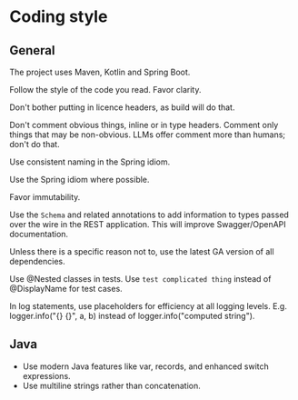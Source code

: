 # Coding style

## General

The project uses Maven, Kotlin and Spring Boot.

Follow the style of the code you read. Favor clarity.

Don't bother putting in licence headers, as build will do that.

Don't comment obvious things, inline or in type headers.
Comment only things that may be non-obvious. LLMs offer comment
more than humans; don't do that.

Use consistent naming in the Spring idiom.

Use the Spring idiom where possible.

Favor immutability.

Use the `Schema` and related annotations to add information to types passed over the wire in the REST application.
This will improve Swagger/OpenAPI documentation.

Unless there is a specific reason not to, use the latest GA version of all dependencies.

Use @Nested classes in tests. Use `test complicated thing` instead of @DisplayName for test cases.

In log statements, use placeholders for efficiency at all logging levels.
E.g. logger.info("{} {}", a, b) instead of logger.info("computed string").

## Java

- Use modern Java features like var, records, and enhanced switch expressions.
- Use multiline strings rather than concatenation.